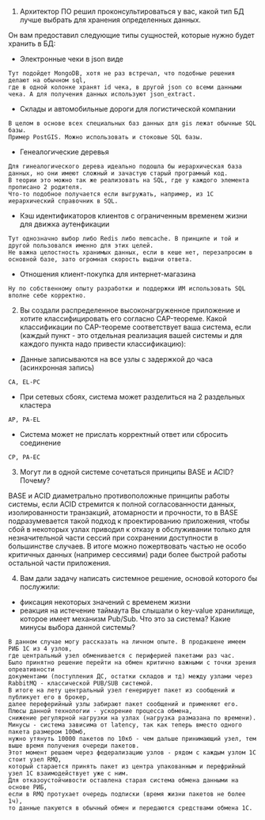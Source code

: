 1. Архитектор ПО решил проконсультироваться у вас, какой тип БД лучше выбрать для хранения определенных данных.

Он вам предоставил следующие типы сущностей, которые нужно будет хранить в БД:

- Электронные чеки в json виде
```
Тут подойдет MongoDB, хотя не раз встречал, что подобные решения делают на обычном sql,
где в одной колонке хранят id чека, в другой json со всеми данными чека. А для получения данных используют json_extract.
```

- Склады и автомобильные дороги для логистической компании
```
В целом в основе всех специальных баз данных для gis лежат обычные SQL базы. 
Пример PostGIS. Можно использовать и стоковые SQL базы.
```

- Генеалогические деревья
```
Для гинеалогического дерева идеально подошла бы иерархическая база данных, но они имеют сложный и зачастую старый програмный код.
В теории это можно так же реализовать на SQL, где у каждого элемента прописано 2 родителя.
Что-то подобное получается если выгружать, например, из 1С иерархический справочник в SQL.
```

- Кэш идентификаторов клиентов с ограниченным временем жизни для движка аутенфикации
```
Тут однозначно выбор либо Redis либо memcache. В принципе и той и другой пользовался именно для этих целей.
Не важна целостность хранимых данных, если в кеше нет, перезапросим в основной базе, зато огромная скорость выдачи ответа.
```

- Отношения клиент-покупка для интернет-магазина
```
Ну по собственному опыту разработки и поддержки ИМ использовать SQL вполне себе корректно.
```

2. Вы создали распределенное высоконагруженное приложение и хотите классифицировать его согласно CAP-теореме. Какой классификации по CAP-теореме соответствует ваша система, если (каждый пункт - это отдельная реализация вашей системы и для каждого пункта надо привести классификацию):

- Данные записываются на все узлы с задержкой до часа (асинхронная запись)
```
CA, EL-PC
```

- При сетевых сбоях, система может разделиться на 2 раздельных кластера
```
AP, PA-EL
```

- Система может не прислать корректный ответ или сбросить соединение
```
CP, PA-EC
```

3. Могут ли в одной системе сочетаться принципы BASE и ACID? Почему?

BASE и ACID диаметрально противоположные принципы работы системы, если ACID стремится к полной согласованности данных, изолированности транзакций, атомарности и прочности, то в BASE подразумевается такой подход к проектированию приложения, чтобы сбой в некоторых узлах приводил к отказу в обслуживании только для незначительной части сессий при сохранении доступности в большинстве случаев. В итоге можно пожертвовать частью не особо критичных данных (например сессиями) ради более быстрой работы остальной части приложения.

4. Вам дали задачу написать системное решение, основой которого бы послужили:

- фиксация некоторых значений с временем жизни
- реакция на истечение таймаута
Вы слышали о key-value хранилище, которое имеет механизм Pub/Sub. Что это за система? Какие минусы выбора данной системы?
```
В данном случае могу рассказать на личном опыте. В продакшене имеем РИБ 1С из 4 узлов,
где центральный узел обменивается с периферией пакетами раз час.
Было принятно решение перейти на обмен критично важными с точки зрения опреативности
документами (поступления ДС, остатки складов и тд) между узлами через RabbitMQ - классической PUB/SUB системой.
В итоге на лету центральный узел генерирует пакет из сообщений и публикует его в брокер,
далее переферийный узлы забирают пакет сообщений и применяют его.
Плюсы данной технологии - ускорение процесса обмена,
снижение регулярной нагрузки на узлах (нагрузка размазана по времени).
Минусы - система зависима от latency, так как теперь вместо одного пакета размером 100мб,
нужно утянуть 10000 пакетов по 10кб - чем дальше принимающий узел, тем выше время получения очереди пакетов.
Этот момент решаем через федерализацию узлов - рядом с каждым узлом 1С стоит узел RMQ,
который старается принять пакет из центра упакованным и перефрийный узел 1С взаимодействует уже с ним.
Для отказоустойчивости оставлена старая система обмена данными на основе РИБ,
если в RMQ протухает очередь подписки (время жизни пакетов не более 1ч),
то данные пакуются в обычный обмен и передаются средствами обмена 1С.
```


